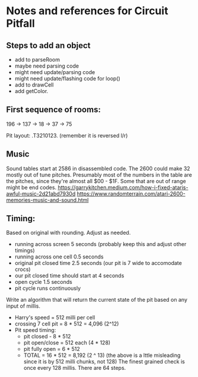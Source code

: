# Notes and references for Circuit Pitfall

## Steps to add an object
* add to parseRoom
* maybe need parsing code
* might need update/parsing code
* might need update/flashing code for loop()
* add to drawCell
* add getColor.

## First sequence of rooms:
196 -> 137 -> 18 -> 37 -> 75

Pit layout: .T3210123. (remember it is reversed l/r)

## Music
Sound tables start at 2586 in disassembled code.
The 2600 could make 32 mostly out of tune pitches.
Presumably most of the numbers in the table are the pitches, 
since they're almost all $00 - $1F.  Some that are out of range might be
end codes.
https://garrykitchen.medium.com/how-i-fixed-ataris-awful-music-2d21abd7930d
https://www.randomterrain.com/atari-2600-memories-music-and-sound.html

## Timing:
Based on original with rounding.  Adjust as needed.
* running across screen 5 seconds (probably keep this and adjust other timings)
* running across one cell 0.5 seconds
* original pit closed time 2.5 seconds (our pit is 7 wide to accomodate crocs)
* our pit closed time should start at 4 seconds
* open cycle 1.5 seconds
* pit cycle runs continuously

Write an algorithm that will return the current state of the pit based on any input of millis.
* Harry's speed = 512 milli per cell
* crossing 7 cell pit = 8 * 512 = 4,096 (2^12)
* Pit speed timing:
  * pit closed - 8 * 512 
  * pit open/close = 512 each (4 * 128)
  * pit fully open = 6 * 512
  * TOTAL = 16 * 512 = 8,192 (2 ^ 13)
(the above is a lttle misleading since it is by 512 milli chunks, not 128)
The finest grained check is once every 128 millis.
There are 64 steps.

